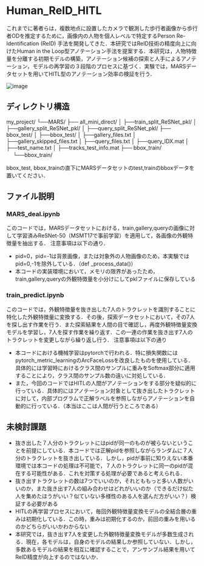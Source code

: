 # Human_ReID_HITL

これまでに著者らは，複数地点に設置したカメラで観測した歩行者画像から歩行者ODを推定するために，画像内の人物を個人レベルで特定するPerson Re-Identification (ReID) 手法を開発してきた．本研究ではReID技術の精度向上に向けたHuman in the Loop型アノテーション手法を提案する．本研究は，人物特徴量を分離する初期モデルの構築，アノテーション候補の探索と人手によるアノテーション，モデルの再学習の３段階のプロセスに基づく．実験では，MARSデータセットを用いてHITL型のアノテーション効率の検証を行う．

![image](https://github.com/user-attachments/assets/2da8fa5a-243a-4bf0-8cb8-a94b533cdac4)

## ディレクトリ構造

my_project/
└──MARS/
   ├── all_mini_direct/
   │     ├──train_split_ReSNet_pkl/
   │     ├──gallery_split_ReSNet_pkl/
   │     ├──query_split_ReSNet_pkl/
   ├── bbox_test/
   │     ├──bbox_test/
   │     ├──gallery_files.txt
   │     ├──gallery_skipped_files.txt
   │     ├──query_files.txt
   │     ├──query_IDX.mat
   │     ├──test_name.txt
   │     ├──tracks_test_info.mat
   ├── bbox_train/
   　     └──bbox_train/

bbox_test, bbox_trainの直下にMARSデータセットのtest,trainのbboxデータを置いてください．

## ファイル説明
### MARS_deal.ipynb
このコードでは，MARSデータセットにおける，train,gallery,queryの画像に対して学習済みReSNet-50（MSMT17で事前学習）を適用して，各画像の外観特徴量を抽出する．
注意事項は以下の通り．
- pid=0，pid=-1は背景画像，または対象外の人物画像のため，本実験ではpid=0,-1を除外している．（def _process_data()）
- 本コードの実装環境において，メモリの限界があったため，train,gallery,queryの外観特徴量を小分けにしてpklファイルに保存している
  
### train_predict.ipynb
このコードでは，外観特徴量を抜き出した7人のトラクレットを識別することに特化した外観特徴量に変換する．その後，探索データセットにおいて，その7人を探し出す作業を行う．また探索結果を人間の目で確認し，再度外観特徴量変換モデルを学習し，7人を探す作業を繰り返す．この一連の作業を抜き出す7人のトラクレットを変更しながら繰り返し行う．
注意事項は以下の通り
- 本コードにおける機械学習はpytorchで行われる．特に損失関数にはpytorch_metric_learningのArcFaceLossを改良したものを使用している．具体的には学習時におけるクラス間のサンプルに重みをSoftmax部分に適用することにより，クラス間のサンプル数の違いに対処している．
- また，今回のコードではHITLの人間がアノテーションをする部分を疑似的に行っている．具体的にはアノテーション対象として抜き出したトラクレットに対して，内部プログラムで正解ラベルを参照しながらアノテーションを自動的に行っている．（本当はここは人間が行うところである）


## 未検討課題
- 抜き出した７人分のトラクレットにはpidが同一のものが被らないということを前提にしている．本コードでは正解pidを参照しながらランダムに７人分のトラクレットを抜き出している．しかし，pidが事前に知りえない本番環境では本コードの処理は不可能で，７人のトラクレットに同一のpidが混在する可能性がある．これを対策する処理が必要であると考えられる．
- 抜き出すトラクレットの数は7つでいいのか，それとももっと多い人数がいいのか，また抜き出す7人の組み合わせはどれがいいのか（できるだけ似た人を集めたほうがいい？似ていない多様性のある人を選んだ方がいい？）検証する必要がある
- HITLの再学習プロセスにおいて，毎回外観特徴量変換モデルの全結合層の重みは初期化している．この時，重みは初期化するのか，前回の重みを用いるのかどちらがいいかわからない
- 本研究では，抜き出す7人を変更した外観特徴量変換モデルが多数生成される．現在，各モデルは，自身のモデルの結果しか参照していない．しかし，多数あるモデルの結果を相互に確認することで，アンサンブル結果を用いてReID精度が向上するのではないか．
